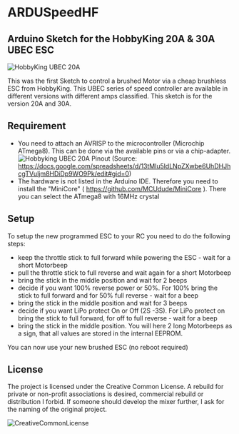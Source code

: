 # ARDUSpeedHF
## Arduino Sketch for the HobbyKing 20A & 30A UBEC ESC
![HobbyKing UBEC 20A](https://marcostoffers.github.io/hk20a.jpg)

This was the first Sketch to control a brushed Motor via a cheap brushless ESC from HobbyKing. This UBEC series of speed controller are available in different versions with different amps classified. This sketch is for the version 20A and 30A.

## Requirement
- You need to attach an AVRISP to the microcontroller (Microchip ATmega8). This can be done via the available pins or via a chip-adapter.
![Hobbyking UBEC 20A Pinout](https://marcostoffers.github.io/hk20a_pinout.jpg)
(Source: https://docs.google.com/spreadsheets/d/13tMlu5ldLNpZXwbe6UhDHJhcgTVuljm8HDiDp9WO9Pk/edit#gid=0) 
- The hardware is not listed in the Arduino IDE. Therefore you need to install the "MiniCore" ( https://github.com/MCUdude/MiniCore ). There you can select the ATmega8 with 16MHz crystal

## Setup
To setup the new programmed ESC to your RC you need to do the following steps:
* keep the throttle stick to full forward while powering the ESC - wait for a short Motorbeep
* pull the throttle stick to full reverse and wait again for a short Motorbeep
* bring the stick in the middle position and wait for 2 beeps
* decide if you want 100% reverse power or 50%. For 100% bring the stick to full forward and for 50% full reverse - wait for a beep
* bring the stick in the middle position and wait for 3 beeps
* decide if you want LiPo protect On or Off (2S -3S). For LiPo protect on bring the stick to full forward, for off to full reverse - wait for a beep
* bring the stick in the middle position. You will here 2 long Motorbeeps as a sign, that all values are stored in the internal EEPROM.

You can now use your new brushed ESC (no reboot required)

## License
The project is licensed under the Creative Common License. A rebuild for private or non-profit associations is desired, commercial rebuild or distribution I forbid. If someone should develop the mixer further, I ask for the naming of the original project.

![CreativeCommonLicense](https://marcostoffers.github.io/cc.png)